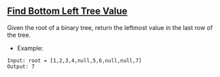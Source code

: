 ## [Find Bottom Left Tree Value](https://leetcode.com/problems/binary-tree-right-side-view/)

Given the root of a binary tree, return the leftmost value in the last row of the tree.


- Example:
```
Input: root = [1,2,3,4,null,5,6,null,null,7]
Output: 7
```

